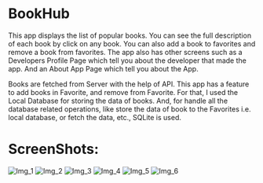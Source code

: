 # BookHub
This app displays the list of popular books. You can see the full description of each book by click on any book.
You can also add a book to favorites and remove a book from favorites.
The app also has other screens such as a Developers Profile Page which tell you about the developer that made the app.
And an About App Page which tell you about the App.

Books are fetched from Server with the help of API.
This app has a feature to add books in Favorite, and remove from Favorite. For that, I used the Local Database for storing the data of books.
And, for handle all the database related operations, like store the data of book to the Favorites i.e. local database, or fetch the data, etc., SQLite is used.

# ScreenShots: 


![Img_1](https://user-images.githubusercontent.com/64913497/124182895-1929ef80-dad5-11eb-8a5b-ebaa63f0e06a.jpeg)
![Img_2](https://user-images.githubusercontent.com/64913497/124182957-31017380-dad5-11eb-9c6a-bf436a261b74.jpeg)
![Img_3](https://user-images.githubusercontent.com/64913497/124182972-35c62780-dad5-11eb-81ef-3d8aee4f632d.jpeg)
![Img_4](https://user-images.githubusercontent.com/64913497/124182986-38c11800-dad5-11eb-8901-4204a05eef90.jpeg)
![Img_5](https://user-images.githubusercontent.com/64913497/124182999-3c549f00-dad5-11eb-88b0-904e75d03641.jpeg)
![Img_6](https://user-images.githubusercontent.com/64913497/124183007-3eb6f900-dad5-11eb-9734-1eff202b5849.jpeg)
